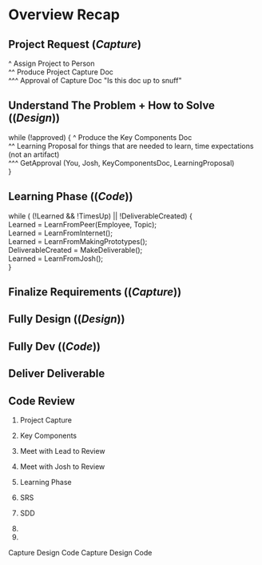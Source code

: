 # Overview Recap

## Project Request (*Capture*)
^ Assign Project to Person \
^^ Produce Project Capture Doc \
^^^ Approval of Capture Doc "Is this doc up to snuff"

## Understand The Problem + How to Solve ((*Design*))
while (!approved) {
^ Produce the Key Components Doc \
^^ Learning Proposal for things that are needed to learn, time expectations (not an artifact) \
^^^ GetApproval (You, Josh, KeyComponentsDoc, LearningProposal) \
}

## Learning Phase ((*Code*))
while  ( (!Learned && !TimesUp) || !DeliverableCreated) { \
   Learned = LearnFromPeer(Employee, Topic); \
   Learned = LearnFromInternet(); \
   Learned = LearnFromMakingPrototypes(); \
   DeliverableCreated = MakeDeliverable(); \
   Learned = LearnFromJosh(); \
}

## Finalize Requirements ((*Capture*))


## Fully Design ((*Design*))


## Fully Dev ((*Code*))


## Deliver Deliverable


## Code Review



1. Project Capture
1. Key Components
  1. Meet with Lead to Review
  1. Meet with Josh to Review
1. Learning Phase


1. SRS
1. SDD
1. 
1. 

Capture
Design
Code
Capture
Design
Code
